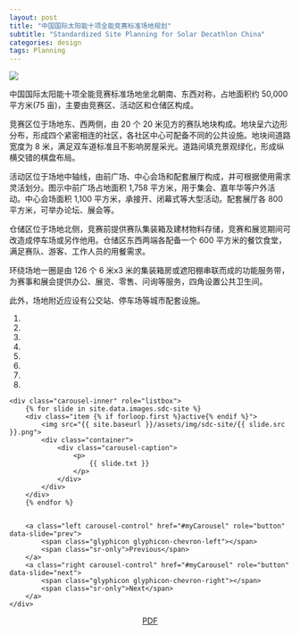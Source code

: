 ```yaml
---
layout: post
title: "中国国际太阳能十项全能竞赛标准场地规划"
subtitle: "Standardized Site Planning for Solar Decathlon China"
categories: design
tags: Planning
---
```




<img src="{{ site.baseurl }}/assets/img/sdc-site/aerial_view.png" class="post-img">

中国国际太阳能十项全能竞赛标准场地坐北朝南、东西对称，占地面积约 50,000 平方米(75 亩)，主要由竞赛区、活动区和仓储区构成。

<!-- more -->

竞赛区位于场地东、西两侧，由 20 个 20 米见方的赛队地块构成。地块呈六边形分布，形成四个紧密相连的社区，各社区中心可配备不同的公共设施。地块间道路宽度为 8 米，满足双车道标准且不影响房屋采光。道路间填充景观绿化，形成纵横交错的棋盘布局。

活动区位于场地中轴线，由前广场、中心会场和配套展厅构成，并可根据使用需求灵活划分。图示中前广场占地面积 1,758 平方米，用于集会、嘉年华等户外活动。中心会场面积 1,100 平方米，承接开、闭幕式等大型活动。配套展厅各 800 平方米，可举办论坛、展会等。

仓储区位于场地北侧，竞赛前提供赛队集装箱及建材物料存储，竞赛和展览期间可改造成停车场或另作他用。仓储区东西两端各配备一个 600 平方米的餐饮食堂，满足赛队、游客、工作人员的用餐需求。

环绕场地一圈是由 126 个 6 米x3 米的集装箱房或遮阳棚串联而成的功能服务带，为赛事和展会提供办公、展览、零售、问询等服务，四角设置公共卫生间。

此外，场地附近应设有公交站、停车场等城市配套设施。

<div id="myCarousel" class="carousel slide" data-ride="carousel">
	<!-- Indicators -->
	<ol class="carousel-indicators">
		<li data-target="#myCarousel" data-slide-to="0" class="active"></li>
		<li data-target="#myCarousel" data-slide-to="1"></li>
		<li data-target="#myCarousel" data-slide-to="2"></li>
		<li data-target="#myCarousel" data-slide-to="3"></li>
		<li data-target="#myCarousel" data-slide-to="4"></li>
		<li data-target="#myCarousel" data-slide-to="5"></li>
		<li data-target="#myCarousel" data-slide-to="6"></li>
		<li data-target="#myCarousel" data-slide-to="7"></li>
	</ol>


	<div class="carousel-inner" role="listbox">
		{% for slide in site.data.images.sdc-site %}
		<div class="item {% if forloop.first %}active{% endif %}">
			<img src="{{ site.baseurl }}/assets/img/sdc-site/{{ slide.src }}.png">
			<div class="container">
				<div class="carousel-caption">
					<p>
						{{ slide.txt }}
					</p>
				</div>
			</div>
		</div>
		{% endfor %}


		<a class="left carousel-control" href="#myCarousel" role="button" data-slide="prev">
			<span class="glyphicon glyphicon-chevron-left"></span>
			<span class="sr-only">Previous</span>
		</a>
		<a class="right carousel-control" href="#myCarousel" role="button" data-slide="next">
			<span class="glyphicon glyphicon-chevron-right"></span>
			<span class="sr-only">Next</span>
		</a>
	</div>
</div>







<center style="margin-top: 1em;">
	<a class="btn btn-sm btn-round" href="{{ site.baseurl }}/assets/doc/sdc_standardized_site.pdf" target="_blank">
		<span class="glyphicon glyphicon-file"></span> PDF
	</a>
</center>
